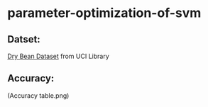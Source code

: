 # parameter-optimization-of-svm

## Datset:
[Dry Bean Dataset](https://archive.ics.uci.edu/ml/datasets/Dry+Bean+Dataset) from UCI Library

## Accuracy:
(Accuracy table.png)
